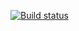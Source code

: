 [![Build status](https://ci.appveyor.com/api/projects/status/t5rp2r1n8drekviu?svg=true)](https://ci.appveyor.com/project/svetlanarykova/gradle1-3-postmanecho)